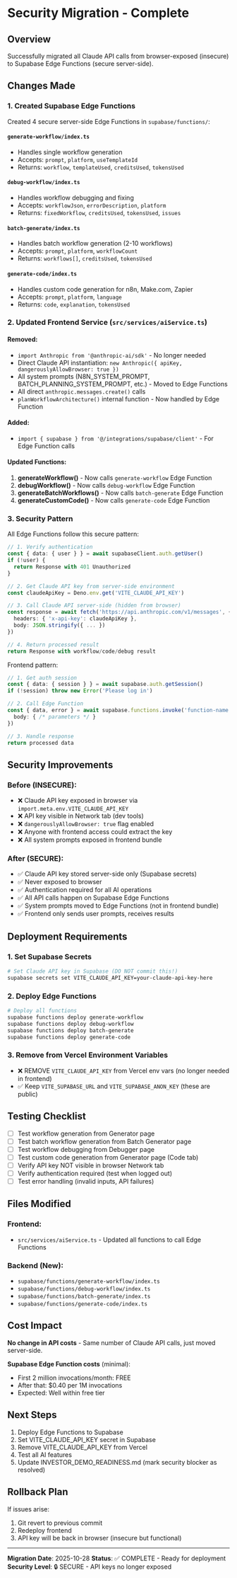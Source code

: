 # Security Migration - Complete

## Overview
Successfully migrated all Claude API calls from browser-exposed (insecure) to Supabase Edge Functions (secure server-side).

## Changes Made

### 1. Created Supabase Edge Functions
Created 4 secure server-side Edge Functions in `supabase/functions/`:

#### `generate-workflow/index.ts`
- Handles single workflow generation
- Accepts: `prompt`, `platform`, `useTemplateId`
- Returns: `workflow`, `templateUsed`, `creditsUsed`, `tokensUsed`

#### `debug-workflow/index.ts`
- Handles workflow debugging and fixing
- Accepts: `workflowJson`, `errorDescription`, `platform`
- Returns: `fixedWorkflow`, `creditsUsed`, `tokensUsed`, `issues`

#### `batch-generate/index.ts`
- Handles batch workflow generation (2-10 workflows)
- Accepts: `prompt`, `platform`, `workflowCount`
- Returns: `workflows[]`, `creditsUsed`, `tokensUsed`

#### `generate-code/index.ts`
- Handles custom code generation for n8n, Make.com, Zapier
- Accepts: `prompt`, `platform`, `language`
- Returns: `code`, `explanation`, `tokensUsed`

### 2. Updated Frontend Service (`src/services/aiService.ts`)

#### Removed:
- `import Anthropic from '@anthropic-ai/sdk'` - No longer needed
- Direct Claude API instantiation: `new Anthropic({ apiKey, dangerouslyAllowBrowser: true })`
- All system prompts (N8N_SYSTEM_PROMPT, BATCH_PLANNING_SYSTEM_PROMPT, etc.) - Moved to Edge Functions
- All direct `anthropic.messages.create()` calls
- `planWorkflowArchitecture()` internal function - Now handled by Edge Function

#### Added:
- `import { supabase } from '@/integrations/supabase/client'` - For Edge Function calls

#### Updated Functions:
1. **generateWorkflow()** - Now calls `generate-workflow` Edge Function
2. **debugWorkflow()** - Now calls `debug-workflow` Edge Function
3. **generateBatchWorkflows()** - Now calls `batch-generate` Edge Function
4. **generateCustomCode()** - Now calls `generate-code` Edge Function

### 3. Security Pattern

All Edge Functions follow this secure pattern:

```typescript
// 1. Verify authentication
const { data: { user } } = await supabaseClient.auth.getUser()
if (!user) {
  return Response with 401 Unauthorized
}

// 2. Get Claude API key from server-side environment
const claudeApiKey = Deno.env.get('VITE_CLAUDE_API_KEY')

// 3. Call Claude API server-side (hidden from browser)
const response = await fetch('https://api.anthropic.com/v1/messages', {
  headers: { 'x-api-key': claudeApiKey },
  body: JSON.stringify({ ... })
})

// 4. Return processed result
return Response with workflow/code/debug result
```

Frontend pattern:

```typescript
// 1. Get auth session
const { data: { session } } = await supabase.auth.getSession()
if (!session) throw new Error('Please log in')

// 2. Call Edge Function
const { data, error } = await supabase.functions.invoke('function-name', {
  body: { /* parameters */ }
})

// 3. Handle response
return processed data
```

## Security Improvements

### Before (INSECURE):
- ❌ Claude API key exposed in browser via `import.meta.env.VITE_CLAUDE_API_KEY`
- ❌ API key visible in Network tab (dev tools)
- ❌ `dangerouslyAllowBrowser: true` flag enabled
- ❌ Anyone with frontend access could extract the key
- ❌ All system prompts exposed in frontend bundle

### After (SECURE):
- ✅ Claude API key stored server-side only (Supabase secrets)
- ✅ Never exposed to browser
- ✅ Authentication required for all AI operations
- ✅ All API calls happen on Supabase Edge Functions
- ✅ System prompts moved to Edge Functions (not in frontend bundle)
- ✅ Frontend only sends user prompts, receives results

## Deployment Requirements

### 1. Set Supabase Secrets
```bash
# Set Claude API key in Supabase (DO NOT commit this!)
supabase secrets set VITE_CLAUDE_API_KEY=your-claude-api-key-here
```

### 2. Deploy Edge Functions
```bash
# Deploy all functions
supabase functions deploy generate-workflow
supabase functions deploy debug-workflow
supabase functions deploy batch-generate
supabase functions deploy generate-code
```

### 3. Remove from Vercel Environment Variables
- ❌ REMOVE `VITE_CLAUDE_API_KEY` from Vercel env vars (no longer needed in frontend)
- ✅ Keep `VITE_SUPABASE_URL` and `VITE_SUPABASE_ANON_KEY` (these are public)

## Testing Checklist

- [ ] Test workflow generation from Generator page
- [ ] Test batch workflow generation from Batch Generator page
- [ ] Test workflow debugging from Debugger page
- [ ] Test custom code generation from Generator page (Code tab)
- [ ] Verify API key NOT visible in browser Network tab
- [ ] Verify authentication required (test when logged out)
- [ ] Test error handling (invalid inputs, API failures)

## Files Modified

### Frontend:
- `src/services/aiService.ts` - Updated all functions to call Edge Functions

### Backend (New):
- `supabase/functions/generate-workflow/index.ts`
- `supabase/functions/debug-workflow/index.ts`
- `supabase/functions/batch-generate/index.ts`
- `supabase/functions/generate-code/index.ts`

## Cost Impact

**No change in API costs** - Same number of Claude API calls, just moved server-side.

**Supabase Edge Function costs** (minimal):
- First 2 million invocations/month: FREE
- After that: $0.40 per 1M invocations
- Expected: Well within free tier

## Next Steps

1. Deploy Edge Functions to Supabase
2. Set VITE_CLAUDE_API_KEY secret in Supabase
3. Remove VITE_CLAUDE_API_KEY from Vercel
4. Test all AI features
5. Update INVESTOR_DEMO_READINESS.md (mark security blocker as resolved)

## Rollback Plan

If issues arise:
1. Git revert to previous commit
2. Redeploy frontend
3. API key will be back in browser (insecure but functional)

---

**Migration Date**: 2025-10-28
**Status**: ✅ COMPLETE - Ready for deployment
**Security Level**: 🔒 SECURE - API keys no longer exposed
